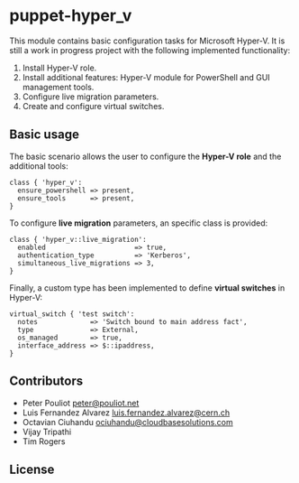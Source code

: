 puppet-hyper_v
==============
This module contains basic configuration tasks for Microsoft Hyper-V. It is still a work in progress project with the following implemented functionality:

 1. Install Hyper-V role.
 2. Install additional features: Hyper-V module for PowerShell and GUI management tools.
 3. Configure live migration parameters.
 4. Create and configure virtual switches.

Basic usage
-----------
The basic scenario allows the user to configure the **Hyper-V role** and the additional tools:

    class { 'hyper_v':
      ensure_powershell => present,
      ensure_tools      => present,
    }

To configure **live migration** parameters, an specific class is provided:

    class { 'hyper_v::live_migration':
      enabled                      => true,
      authentication_type          => 'Kerberos',
      simultaneous_live_migrations => 3,
    }

Finally, a custom type has been implemented to define **virtual switches** in Hyper-V:

    virtual_switch { 'test switch':
      notes             => 'Switch bound to main address fact',
      type              => External,
      os_managed        => true,
      interface_address => $::ipaddress,
    }


Contributors
------------
 * Peter Pouliot <peter@pouliot.net>
 * Luis Fernandez Alvarez <luis.fernandez.alvarez@cern.ch>
 * Octavian Ciuhandu <ociuhandu@cloudbasesolutions.com>
 * Vijay Tripathi
 * Tim Rogers

License
-------
